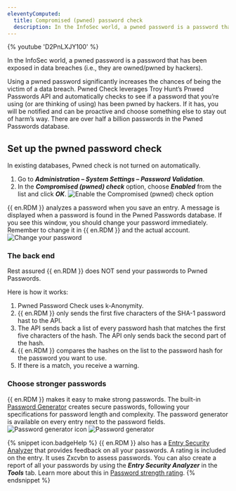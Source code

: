 ```yaml
---
eleventyComputed:
  title: Compromised (pwned) password check
  description: In the InfoSec world, a pwned password is a password that has been exposed in data breaches (i.e., they are owned/pwned by hackers). Using a pwned password significantly increases the chances of being the victim of a data breach.
---
```

{% youtube 'D2PnLXJY100' %}

In the InfoSec world, a pwned password is a password that has been exposed in data breaches (i.e., they are owned/pwned by hackers).

Using a pwned password significantly increases the chances of being the victim of a data breach. Pwned Check leverages Troy Hunt’s Pnwed Passwords API and automatically checks to see if a password that you’re using (or are thinking of using) has been pwned by hackers. If it has, you will be notified and can be proactive and choose something else to stay out of harm’s way. There are over half a billion passwords in the Pwned Passwords database.

## Set up the pwned password check

In existing databases, Pwned check is not turned on automatically.

1. Go to ***Administration – System Settings – Password Validation***.
1. In the ***Compromised (pwned) check*** option, choose ***Enabled*** from the list and click ***OK***.
![Enable the Compromised (pwned) check option](https://cdnweb.devolutions.net/docs/en/kb/KB2324.png)

{{ en.RDM }} analyzes a password when you save an entry. A message is displayed when a password is found in the Pwned Passwords database. If you see this window, you should change your password immediately. Remember to change it in {{ en.RDM }} and the actual account.
![Change your password](https://cdnweb.devolutions.net/docs/en/kb/KB2325.png)

### The back end

Rest assured {{ en.RDM }} does NOT send your passwords to Pwned Passwords.

Here is how it works:

1. Pwned Password Check uses k-Anonymity.
1. {{ en.RDM }} only sends the first five characters of the SHA-1 password hast to the API.
1. The API sends back a list of every password hash that matches the first five characters of the hash. The API only sends back the second part of the hash.
1. {{ en.RDM }} compares the hashes on the list to the password hash for the password you want to use.
1. If there is a match, you receive a warning.

### Choose stronger passwords

{{ en.RDM }} makes it easy to make strong passwords. The built-in [Password Generator](/rdm/windows/commands/tools/generators/password/) creates secure passwords, following your specifications for password length and complexity. The password generator is available on every entry next to the password fields.
![Password generator icon](https://cdnweb.devolutions.net/docs/en/kb/KB2326.png)
![Password generator](https://cdnweb.devolutions.net/docs/en/kb/KB2327.png)

{% snippet icon.badgeHelp %}
{{ en.RDM }} also has a [Entry Security Analyzer](/rdm/windows/commands/tools/tools/entry-security-analyzer/) that provides feedback on all your passwords. A rating is included on the entry. It uses Zxcvbn to assess passwords. You can also create a report of all your passwords by using the ***Entry Security Analyzer*** in the ***Tools*** tab. Learn more about this in [Password strength rating](/kb/remote-desktop-manager/).
{% endsnippet %}
